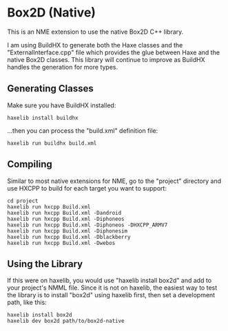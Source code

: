 Box2D (Native)
=============

This is an NME extension to use the native Box2D C++ library.

I am using BuildHX to generate both the Haxe classes and the "ExternalInterface.cpp" file which provides the glue between Haxe and the native Box2D classes. This library will continue to improve as BuildHX handles the generation for more types.


Generating Classes
------------------

Make sure you have BuildHX installed:
	
	
	haxelib install buildhx
	
	
...then you can process the "build.xml" definition file:
	
	
	haxelib run buildhx build.xml
	
	

Compiling
---------

Similar to most native extensions for NME, go to the "project" directory and use HXCPP to build for each target you want to support:
	
	
	cd project
	haxelib run hxcpp Build.xml
	haxelib run hxcpp Build.xml -Dandroid
	haxelib run hxcpp Build.xml -Diphoneos
	haxelib run hxcpp Build.xml -Diphoneos -DHXCPP_ARMV7
	haxelib run hxcpp Build.xml -Diphonesim
	haxelib run hxcpp Build.xml -Dblackberry
	haxelib run hxcpp Build.xml -Dwebos
	
	
Using the Library
-----------------

If this were on haxelib, you would use "haxelib install box2d" and add <haxelib name="box2d" /> to your project's NMML file. Since it is not on haxelib, the easiest way to test the library is to install "box2d" using haxelib first, then set a development path, like this:
	
	
	haxelib install box2d
	haxelib dev box2d path/to/box2d-native